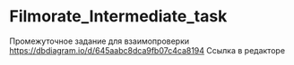 # Filmorate_Intermediate_task
Промежуточное задание для взаимопроверки
https://dbdiagram.io/d/645aabc8dca9fb07c4ca8194 Ссылка в редакторе
